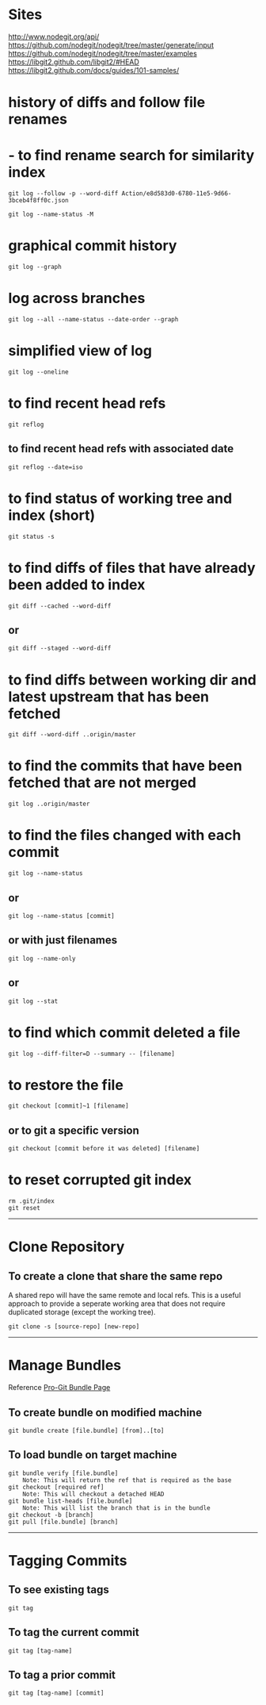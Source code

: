 # Sites
http://www.nodegit.org/api/
https://github.com/nodegit/nodegit/tree/master/generate/input
https://github.com/nodegit/nodegit/tree/master/examples
https://libgit2.github.com/libgit2/#HEAD
https://libgit2.github.com/docs/guides/101-samples/


# history of diffs and follow file renames
#  - to find rename search for similarity index
```
git log --follow -p --word-diff Action/e8d583d0-6780-11e5-9d66-3bceb4f8ff0c.json

git log --name-status -M
```

# graphical commit history
```
git log --graph
```

# log across branches
```
git log --all --name-status --date-order --graph
```

# simplified view of log
```
git log --oneline
```

# to find recent head refs
```
git reflog
```

## to find recent head refs with associated date
```
git reflog --date=iso
```

# to find status of working tree and index (short)
```
git status -s
```

# to find diffs of files that have already been added to index
```
git diff --cached --word-diff
```

## or
```
git diff --staged --word-diff
```

# to find diffs between working dir and latest upstream that has been fetched
```
git diff --word-diff ..origin/master
```

# to find the commits that have been fetched that are not merged
```
git log ..origin/master
```

# to find the files changed with each commit
```
git log --name-status
```

## or
```
git log --name-status [commit]
```

## or with just filenames
```
git log --name-only
```

## or
```
git log --stat
```

# to find which commit deleted a file
```
git log --diff-filter=D --summary -- [filename]
```

# to restore the file
```
git checkout [commit]~1 [filename]
```

## or to git a specific version
```
git checkout [commit before it was deleted] [filename]
```

# to reset corrupted git index
```
rm .git/index
git reset
```

---
# Clone Repository

## To create a clone that share the same repo
A shared repo will have the same remote and local refs.  This is a useful approach to provide a seperate working area
that does not require duplicated storage (except the working tree).

```
git clone -s [source-repo] [new-repo]
```

---
# Manage Bundles

Reference [Pro-Git Bundle Page](https://git-scm.com/docs/git-bundle)

## To create bundle on modified machine
```
git bundle create [file.bundle] [from]..[to]
```
		
## To load bundle on target machine
```
git bundle verify [file.bundle]
    Note: This will return the ref that is required as the base
git checkout [required ref]
    Note: This will checkout a detached HEAD
git bundle list-heads [file.bundle]
    Note: This will list the branch that is in the bundle
git checkout -b [branch]
git pull [file.bundle] [branch]
```

--- 
# Tagging Commits

## To see existing tags
```
git tag
```

## To tag the current commit
```
git tag [tag-name]
```

## To tag a prior commit
```
git tag [tag-name] [commit]
```